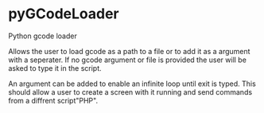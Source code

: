 # pyGCodeLoader
Python gcode loader 

Allows the user to load gcode as a path to a file or to add it as a argument with a seperater.
If no gcode argument or file is provided the user will be asked to type it in the script.

An argument can be added to enable an infinite loop until exit is typed.
This should allow a user to create a screen with it running and send commands from a diffrent script"PHP".

